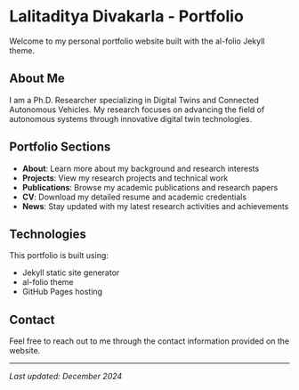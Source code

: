 # Lalitaditya Divakarla - Portfolio

Welcome to my personal portfolio website built with the al-folio Jekyll theme.

## About Me

I am a Ph.D. Researcher specializing in Digital Twins and Connected Autonomous Vehicles. My research focuses on advancing the field of autonomous systems through innovative digital twin technologies.

## Portfolio Sections

- **About**: Learn more about my background and research interests
- **Projects**: View my research projects and technical work
- **Publications**: Browse my academic publications and research papers
- **CV**: Download my detailed resume and academic credentials
- **News**: Stay updated with my latest research activities and achievements

## Technologies

This portfolio is built using:
- Jekyll static site generator
- al-folio theme
- GitHub Pages hosting

## Contact

Feel free to reach out to me through the contact information provided on the website.

---

*Last updated: December 2024*
